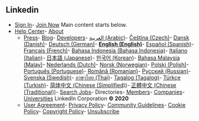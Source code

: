 
## Linkedin
- [Sign In](https://www.linkedin.com/login?session_redirect=&amp;trk=hb_signin)- [Join Now](https://www.linkedin.com/signup/cold-join?trk=hb_join)
Main content starts below.
- [Help Center](https://www.linkedin.com/help/linkedin?lang=en)- [About](https://about.linkedin.com/)<ul id="li-about-options"><li>[Press](https://www.linkedin.com/redir/redirect?url=https%3A%2F%2Fnews%2Elinkedin%2Ecom%2F&amp;urlhash=Wa2p)- [Blog](https://www.linkedin.com/redir/redirect?url=https%3A%2F%2Fblog%2Elinkedin%2Ecom%2F&amp;urlhash=bplK)- [Developers](https://www.linkedin.com/redir/redirect?url=https%3A%2F%2Fdeveloper%2Elinkedin%2Ecom&amp;urlhash=Qc8-)- [العربية (Arabic)](https://www.linkedin.com/secure/settings)- [Čeština (Czech)](https://www.linkedin.com/secure/settings)- [Dansk (Danish)](https://www.linkedin.com/secure/settings)- [Deutsch (German)](https://www.linkedin.com/secure/settings)- [**English (English)**](https://www.linkedin.com/secure/settings)- [Español (Spanish)](https://www.linkedin.com/secure/settings)- [Français (French)](https://www.linkedin.com/secure/settings)- [Bahasa Indonesia (Bahasa Indonesia)](https://www.linkedin.com/secure/settings)- [Italiano (Italian)](https://www.linkedin.com/secure/settings)- [日本語 (Japanese)](https://www.linkedin.com/secure/settings)- [한국어 (Korean)](https://www.linkedin.com/secure/settings)- [Bahasa Malaysia (Malay)](https://www.linkedin.com/secure/settings)- [Nederlands (Dutch)](https://www.linkedin.com/secure/settings)- [Norsk (Norwegian)](https://www.linkedin.com/secure/settings)- [Polski (Polish)](https://www.linkedin.com/secure/settings)- [Português (Portuguese)](https://www.linkedin.com/secure/settings)- [Română (Romanian)](https://www.linkedin.com/secure/settings)- [Русский (Russian)](https://www.linkedin.com/secure/settings)- [Svenska (Swedish)](https://www.linkedin.com/secure/settings)- [ภาษาไทย (Thai)](https://www.linkedin.com/secure/settings)- [Tagalog (Tagalog)](https://www.linkedin.com/secure/settings)- [Türkçe (Turkish)](https://www.linkedin.com/secure/settings)- [简体中文 (Chinese (Simplified))](https://www.linkedin.com/secure/settings)- [正體中文 (Chinese (Traditional))](https://www.linkedin.com/secure/settings)- [Search Jobs](https://www.linkedin.com/jobs/?trk=hb_ft_jobs)- Directories- [Members](https://www.linkedin.com/directory/people-a?trk=hb_ft_peopledir)- [Companies](https://www.linkedin.com/directory/companies)- [Universities](https://www.linkedin.com/directory/universities)
LinkedIn Corporation **&copy; 2020**
- [User Agreement](https://www.linkedin.com/legal/user-agreement?trk=hb_ft_userag)- [Privacy Policy](https://www.linkedin.com/legal/privacy-policy?trk=hb_ft_priv)- [Community Guidelines](https://www.linkedin.com/help/linkedin/answer/34593?lang=en)- [Cookie Policy](https://www.linkedin.com/legal/cookie-policy?trk=hb_ft_cookie)- [Copyright Policy](https://www.linkedin.com/legal/copyright-policy?trk=hb_ft_copy)- [Unsubscribe](https://www.linkedin.com/psettings/guest-email-unsubscribe?trk=hb_ft_gunsub)